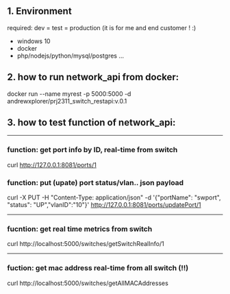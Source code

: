 ## 1. Environment 
required: dev = test = production (it is for me and end customer ! :)
- windows 10
- docker
- php/nodejs/python/mysql/postgres ...

## 2. how to run network_api from docker:
docker run --name myrest -p 5000:5000 -d andrewxplorer/prj2311_switch_restapi:v.0.1

## 3. how to test function of network_api:
------------
### function: get port info by ID, real-time from switch
curl http://127.0.0.1:8081/ports/1

### function: put (upate) port status/vlan.. json payload 
curl -X PUT -H "Content-Type: application/json" -d '{"portName": "swport", "status": "UP","vlanID":"10"}' http://127.0.0.1:8081/ports/updatePort/1

-------------
### fucntion: get real time metrics from switch
curl http://localhost:5000/switches/getSwitchRealInfo/1

-------------
### fuction: get mac address real-time from all switch (!!) 
curl http://localhost:5000/switches/getAllMACAddresses 



